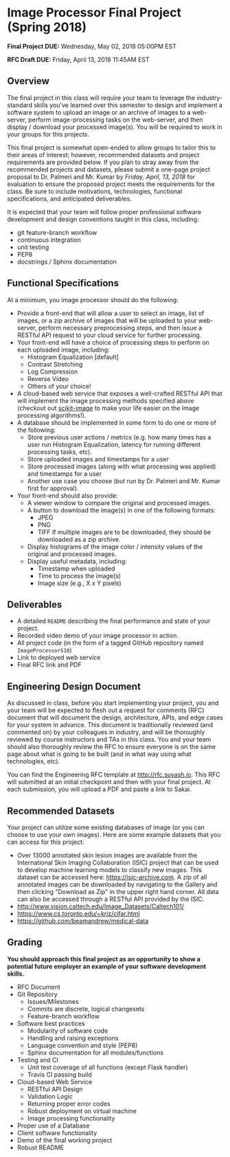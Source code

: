 # Image Processor Final Project (Spring 2018)

**Final Project DUE:** Wednesday, May 02, 2018 05:00PM EST 

**RFC Draft DUE:** Friday, April 13, 2018 11:45AM EST 

## Overview
The final project in this class will require your team to leverage the
industry-standard skills you've learned over this semester to design and
implement a software system to upload an image or an archive of images to a
web-server, perform image-processing tasks on the web-server, and then display
/ download your processed image(s).  You will be required to work in your
groups for this projects.

This final project is somewhat open-ended to allow groups to tailor this to
their areas of interest; however, recommended datasets and project requirements
are provided below.  If you plan to stray away from the recommended projects
and datasets, please submit a one-page project proposal to Dr. Palmeri and Mr.
Kumar by *Friday, April, 13, 2018* for evaluation to ensure the proposed
project meets the requirements for the class. Be sure to include motivations,
technologies, functional specifications, and anticipated deliverables.

It is expected that your team will follow proper professional software
development and design conventions taught in this class, including:
* git feature-branch workflow
* continuous integration
* unit testing
* PEP8
* docstrings / Sphinx documentation

## Functional Specifications
At a minimum, you image processor should do the following:
* Provide a front-end that will allow a user to select an image, list of
  images, or a zip archive of images that will be uploaded to your web-server,
  perform necessary preprocessing steps, and then issue a RESTful API request
  to your cloud service for further processing.
* Your front-end will have a choice of processing steps to perform on each
  uploaded image, including:
  + Histogram Equalization [default]
  + Contrast Stretching
  + Log Compression
  + Reverse Video
  + Others of your choice!
* A cloud-based web service that exposes a well-crafted RESTful API that will
  implement the image processing methods specified above (checkout out
  [scikit-image](http://scikit-image.org/) to make your life easier on the image processing algorithms!).
* A database should be implemented in some form to do one or more of the following:
  + Store previous user actions / metrics (e.g. how many times has a user run Histogram Equalization, 
  latency for running different processing tasks, etc). 
  + Store uploaded images and timestamps for a user
  + Store processed images (along with what processing was applied) and timestamps for a user
  + Another use case you choose (but run by Dr. Palmeri and Mr. Kumar first for approval).
* Your front-end should also provide:
  + A viewer window to compare the original and processed images.
  + A button to download the image(s) in one of the following formats:
    - JPEG
    - PNG
    - TIFF
  If multiple images are to be downloaded, they should be downloaded as a zip archive.
  + Display histograms of the image color / intensity values of the original and processed images.
  + Display useful metadata, including:
    - Timestamp when uploaded
    - Time to process the image(s)
    - Image size (e.g., X x Y pixels)

## Deliverables
* A detailed `README` describing the final performance and state of your
  project.
* Recorded video demo of your image processor in action.
* All project code (in the form of a tagged GitHub repository named
  `ImageProcessorS18`)
* Link to deployed web service 
* Final RFC link and PDF

## Engineering Design Document 
As discussed in class, before you start implementing your project, you and your
team will be expected to flesh out a request for comments (RFC) document that
will document the design, architecture, APIs, and edge cases for your system in
advance. This document is traditionally reviewed (and commented on) by your
colleagues in industry, and will be thoroughly reviewed by course instructors
and TAs in this class. You and your team should also thoroughly review the RFC
to ensure everyone is on the same page about what is going to be built (and in
what way using what technologies, etc). 

You can find the Engineering RFC template at http://rfc.suyash.io. This RFC will 
submitted at an initial checkpoint and then with your final project. At each submission,
you will upload a PDF and paste a link to Sakai. 

## Recommended Datasets
Your project can utilize some existing databases of image (or you can choose to
use your own images).  Here are some example datasets that you can access for
this project:

* Over 13000 annotated skin lesion images are available from the International
  Skin Imaging Collaboration (ISIC) project that can be used to develop machine
  learning models to classify new images. This dataset can be accessed here:
  https://isic-archive.com. A zip of all annotated images can be downloaded by
  navigating to the Gallery and then clicking "Download as Zip" in the upper
  right hand corner. All data can also be accessed through a RESTful API
  provided by the ISIC.
* http://www.vision.caltech.edu/Image_Datasets/Caltech101/
* https://www.cs.toronto.edu/~kriz/cifar.html
* https://github.com/beamandrew/medical-data

## Grading
**You should approach this final project as an opportunity to show a potential
future employer an example of your software development skills.**

* RFC Document
* Git Repository
  + Issues/Milestones
  + Commits are discrete, logical changesets
  + Feature-branch workflow
* Software best practices
  + Modularity of software code
  + Handling and raising exceptions
  + Language convention and style (PEP8)
  + Sphinx documentation for all modules/functions
* Testing and CI
  + Unit test coverage of all functions (except Flask handler)
  + Travis CI passing build
* Cloud-based Web Service
  + RESTful API Design 
  + Validation Logic 
  + Returning proper error codes
  + Robust deployment on virtual machine 
  + Image processing functionality
* Proper use of a Database 
* Client software functionality
* Demo of the final working project
* Robust README
